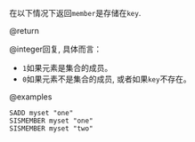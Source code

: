 在以下情况下返回`member`是存储在`key`.

@return

@integer回复, 具体而言：

*   `1`如果元素是集合的成员。
*   `0`如果元素不是集合的成员, 或者如果`key`不存在。

@examples

```cli
SADD myset "one"
SISMEMBER myset "one"
SISMEMBER myset "two"
```
